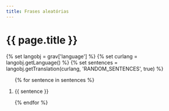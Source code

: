 ```yaml
---
title: Frases aleatórias
---
```


<style type="text/css">
/* https://stackoverflow.com/a/13184714/2828287 */
a.anchor {
    display: block;
    position: relative;
    top: -46px;
    visibility: hidden;
}

@keyframes fade{from{background:yellow}}
.highlight{animation:fade 3s}
</style>

<h1> {{ page.title }} </h1>

{% set langobj  = grav['language'] %}
{% set curlang  = langobj.getLanguage() %}
{% set sentences = langobj.getTranslation(curlang, 'RANDOM_SENTENCES', true) %}

<ol>
{% for sentence in sentences %}
    <li><a class="anchor" id="{{loop.index}}"></a><p id="p{{loop.index}}"> {{ sentence }} </p></li>
{% endfor %}
</ol>

<script type="text/javascript">
    // cf. https://chat.stackexchange.com/transcript/message/55084622#55084622
    var highlight = function() {
        var id = window.location.hash.split("?")[0].slice(1);
        if (id) {
            document.getElementById("p"+id).classList.add("highlight");
        }
    }
    window.onhashchange = highlight;
    highlight();
</script>
